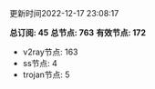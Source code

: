 更新时间2022-12-17 23:08:17

**总订阅: 45**
**总节点: 763**
**有效节点: 172**
- v2ray节点: 163
- ss节点: 4
- trojan节点: 5
